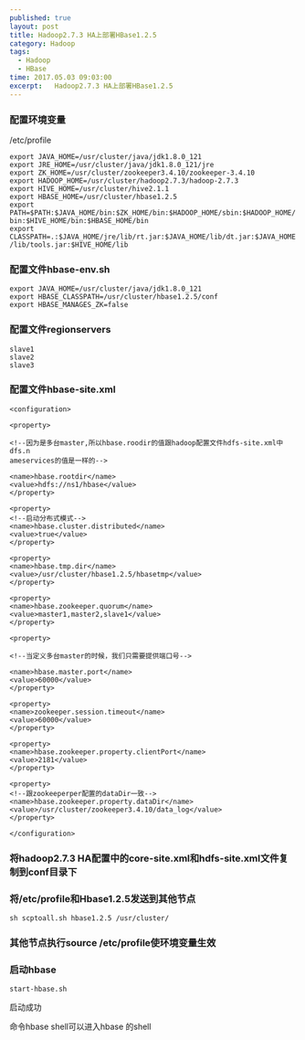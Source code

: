 ```yaml
---
published: true
layout: post
title: Hadoop2.7.3 HA上部署HBase1.2.5
category: Hadoop
tags: 
  - Hadoop
  - HBase
time: 2017.05.03 09:03:00
excerpt:   Hadoop2.7.3 HA上部署HBase1.2.5
---
```




### 配置环境变量
/etc/profile
```
export JAVA_HOME=/usr/cluster/java/jdk1.8.0_121
export JRE_HOME=/usr/cluster/java/jdk1.8.0_121/jre
export ZK_HOME=/usr/cluster/zookeeper3.4.10/zookeeper-3.4.10
export HADOOP_HOME=/usr/cluster/hadoop2.7.3/hadoop-2.7.3
export HIVE_HOME=/usr/cluster/hive2.1.1
export HBASE_HOME=/usr/cluster/hbase1.2.5
export PATH=$PATH:$JAVA_HOME/bin:$ZK_HOME/bin:$HADOOP_HOME/sbin:$HADOOP_HOME/
bin:$HIVE_HOME/bin:$HBASE_HOME/bin
export CLASSPATH=.:$JAVA_HOME/jre/lib/rt.jar:$JAVA_HOME/lib/dt.jar:$JAVA_HOME
/lib/tools.jar:$HIVE_HOME/lib

```

### 配置文件hbase-env.sh

```
export JAVA_HOME=/usr/cluster/java/jdk1.8.0_121
export HBASE_CLASSPATH=/usr/cluster/hbase1.2.5/conf
export HBASE_MANAGES_ZK=false
```

### 配置文件regionservers

```
slave1
slave2
slave3
```

### 配置文件hbase-site.xml

```
<configuration>

<property>

<!--因为是多台master,所以hbase.roodir的值跟hadoop配置文件hdfs-site.xml中dfs.n
ameservices的值是一样的-->

<name>hbase.rootdir</name>
<value>hdfs://ns1/hbase</value>
</property>

<property>
<!--启动分布式模式--> 
<name>hbase.cluster.distributed</name>
<value>true</value>
</property>

<property>
<name>hbase.tmp.dir</name>
<value>/usr/cluster/hbase1.2.5/hbasetmp</value> 
</property>

<property>
<name>hbase.zookeeper.quorum</name>
<value>master1,master2,slave1</value> 
</property>

<property>

<!--当定义多台master的时候，我们只需要提供端口号-->

<name>hbase.master.port</name>
<value>60000</value>
</property>

<property>
<name>zookeeper.session.timeout</name>
<value>60000</value>
</property>

<property>
<name>hbase.zookeeper.property.clientPort</name>
<value>2181</value>
</property>

<property>
<!--跟zookeeperper配置的dataDir一致-->
<name>hbase.zookeeper.property.dataDir</name>
<value>/usr/cluster/zookeeper3.4.10/data_log</value> 
</property>

</configuration>

```
###  将hadoop2.7.3 HA配置中的core-site.xml和hdfs-site.xml文件复制到conf目录下

###  将/etc/profile和Hbase1.2.5发送到其他节点

```
sh scptoall.sh hbase1.2.5 /usr/cluster/

```

### 其他节点执行source /etc/profile使环境变量生效

### 启动hbase

```
start-hbase.sh
```
启动成功

命令hbase shell可以进入hbase 的shell